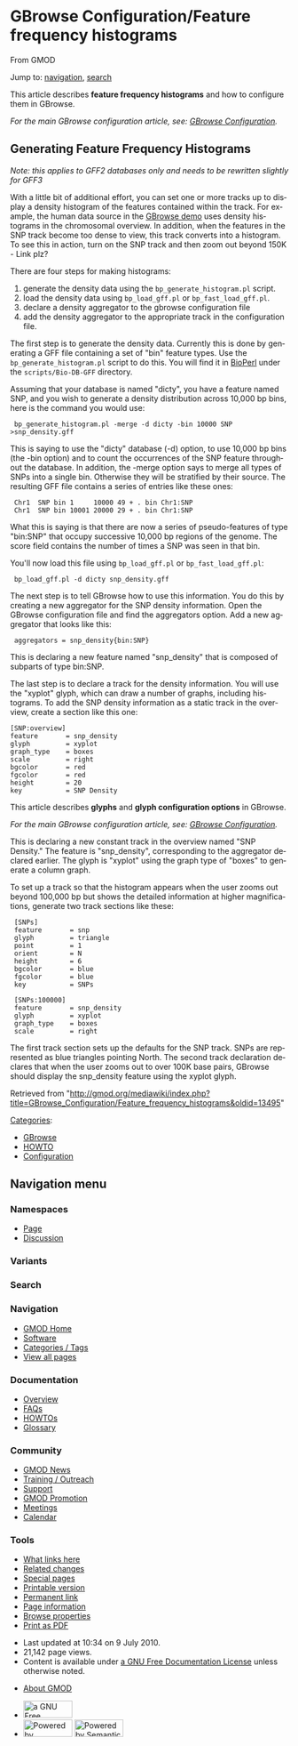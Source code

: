 <div id="mw-page-base" class="noprint">

</div>

<div id="mw-head-base" class="noprint">

</div>

<div id="content" class="mw-body" role="main">

<span id="top"></span>

<div id="mw-js-message" style="display:none;">

</div>



# <span dir="auto">GBrowse Configuration/Feature frequency histograms</span>

<div id="bodyContent">

<div id="siteSub">

From GMOD

</div>

<div id="contentSub">

</div>

<div id="jump-to-nav" class="mw-jump">

Jump to: [navigation](#mw-navigation), [search](#p-search)

</div>

<div id="mw-content-text" class="mw-content-ltr" lang="en" dir="ltr">

This article describes **feature frequency histograms** and how to
configure them in GBrowse.

*For the main GBrowse configuration article, see:
<a href="../GBrowse_Configuration" class="mw-redirect"
title="GBrowse Configuration">GBrowse Configuration</a>.*

## <span id="Generating_Feature_Frequency_Histograms" class="mw-headline">Generating Feature Frequency Histograms</span>

*Note: this applies to GFF2 databases only and needs to be rewritten
slightly for GFF3*

With a little bit of additional effort, you can set one or more tracks
up to display a density histogram of the features contained within the
track. For example, the human data source in the
<a href="http://www.wormbase.org/db/seq/gbrowse/human"
class="external text" rel="nofollow">GBrowse demo</a> uses density
histograms in the chromosomal overview. In addition, when the features
in the SNP track become too dense to view, this track converts into a
histogram. To see this in action, turn on the SNP track and then zoom
out beyond 150K - Link plz?

There are four steps for making histograms:

1.  generate the density data using the `bp_generate_histogram.pl`
    script.
2.  load the density data using `bp_load_gff.pl` or
    `bp_fast_load_gff.pl`.
3.  declare a density aggregator to the gbrowse configuration file
4.  add the density aggregator to the appropriate track in the
    configuration file.

The first step is to generate the density data. Currently this is done
by generating a GFF file containing a set of "bin" feature types. Use
the `bp_generate_histogram.pl` script to do this. You will find it in
[BioPerl](../BioPerl "BioPerl") under the `scripts/Bio-DB-GFF`
directory.

Assuming that your database is named "dicty", you have a feature named
SNP, and you wish to generate a density distribution across 10,000 bp
bins, here is the command you would use:

     bp_generate_histogram.pl -merge -d dicty -bin 10000 SNP >snp_density.gff

This is saying to use the "dicty" database (-d) option, to use 10,000 bp
bins (the -bin option) and to count the occurrences of the SNP feature
throughout the database. In addition, the -merge option says to merge
all types of SNPs into a single bin. Otherwise they will be stratified
by their source. The resulting GFF file contains a series of entries
like these ones:

     Chr1  SNP bin 1     10000 49 + . bin Chr1:SNP
     Chr1  SNP bin 10001 20000 29 + . bin Chr1:SNP

What this is saying is that there are now a series of pseudo-features of
type "bin:SNP" that occupy successive 10,000 bp regions of the genome.
The score field contains the number of times a SNP was seen in that bin.

You'll now load this file using `bp_load_gff.pl` or
`bp_fast_load_gff.pl`:

     bp_load_gff.pl -d dicty snp_density.gff

The next step is to tell GBrowse how to use this information. You do
this by creating a new aggregator for the SNP density information. Open
the GBrowse configuration file and find the aggregators option. Add a
new aggregator that looks like this:

     aggregators = snp_density{bin:SNP}

This is declaring a new feature named "snp_density" that is composed of
subparts of type bin:SNP.

The last step is to declare a track for the density information. You
will use the "xyplot" glyph, which can draw a number of graphs,
including histograms. To add the SNP density information as a static
track in the overview, create a section like this one:

    [SNP:overview]
    feature       = snp_density
    glyph         = xyplot
    graph_type    = boxes
    scale         = right
    bgcolor       = red
    fgcolor       = red
    height        = 20
    key           = SNP Density

This article describes **glyphs** and **glyph configuration options** in
GBrowse.

*For the main GBrowse configuration article, see:
<a href="../GBrowse_Configuration" class="mw-redirect"
title="GBrowse Configuration">GBrowse Configuration</a>.*

  

This is declaring a new constant track in the overview named "SNP
Density." The feature is "snp_density", corresponding to the aggregator
declared earlier. The glyph is "xyplot" using the graph type of "boxes"
to generate a column graph.

To set up a track so that the histogram appears when the user zooms out
beyond 100,000 bp but shows the detailed information at higher
magnifications, generate two track sections like these:

     [SNPs]
     feature       = snp
     glyph         = triangle
     point         = 1
     orient        = N
     height        = 6
     bgcolor       = blue
     fgcolor       = blue
     key           = SNPs

     [SNPs:100000]
     feature       = snp_density
     glyph         = xyplot
     graph_type    = boxes
     scale         = right

The first track section sets up the defaults for the SNP track. SNPs are
represented as blue triangles pointing North. The second track
declaration declares that when the user zooms out to over 100K base
pairs, GBrowse should display the snp_density feature using the xyplot
glyph.

</div>

<div class="printfooter">

Retrieved from
"<http://gmod.org/mediawiki/index.php?title=GBrowse_Configuration/Feature_frequency_histograms&oldid=13495>"

</div>

<div id="catlinks" class="catlinks">

<div id="mw-normal-catlinks" class="mw-normal-catlinks">

[Categories](../Special:Categories "Special:Categories"):

- [GBrowse](../Category:GBrowse "Category:GBrowse")
- [HOWTO](../Category:HOWTO "Category:HOWTO")
- [Configuration](../Category:Configuration "Category:Configuration")

</div>

</div>

<div class="visualClear">

</div>

</div>

</div>

<div id="mw-navigation">

## Navigation menu

<div id="mw-head">



<div id="left-navigation">

<div id="p-namespaces" class="vectorTabs" role="navigation"
aria-labelledby="p-namespaces-label">

### Namespaces

- <span id="ca-nstab-main"><a href="Feature_frequency_histograms" accesskey="c"
  title="View the content page [c]">Page</a></span>
- <span id="ca-talk"><a
  href="http://gmod.org/mediawiki/index.php?title=Talk:GBrowse_Configuration/Feature_frequency_histograms&amp;action=edit&amp;redlink=1"
  accesskey="t"
  title="Discussion about the content page [t]">Discussion</a></span>

</div>

<div id="p-variants" class="vectorMenu emptyPortlet" role="navigation"
aria-labelledby="p-variants-label">

### 

### Variants[](#)

<div class="menu">

</div>

</div>

</div>

<div id="right-navigation">





</div>

<div id="p-search" role="search">

### Search

<div id="simpleSearch">

</div>

</div>

</div>

</div>

<div id="mw-panel">

<div id="p-logo" role="banner">

<a href="../Main_Page"
style="background-image: url(../../images/GMOD-cogs.png);"
title="Visit the main page"></a>

</div>

<div id="p-Navigation" class="portal" role="navigation"
aria-labelledby="p-Navigation-label">

### Navigation

<div class="body">

- <span id="n-GMOD-Home">[GMOD Home](../Main_Page)</span>
- <span id="n-Software">[Software](../GMOD_Components)</span>
- <span id="n-Categories-.2F-Tags">[Categories /
  Tags](../Categories)</span>
- <span id="n-View-all-pages">[View all
  pages](../Special:AllPages)</span>

</div>

</div>

<div id="p-Documentation" class="portal" role="navigation"
aria-labelledby="p-Documentation-label">

### Documentation

<div class="body">

- <span id="n-Overview">[Overview](../Overview)</span>
- <span id="n-FAQs">[FAQs](../Category:FAQ)</span>
- <span id="n-HOWTOs">[HOWTOs](../Category:HOWTO)</span>
- <span id="n-Glossary">[Glossary](../Glossary)</span>

</div>

</div>

<div id="p-Community" class="portal" role="navigation"
aria-labelledby="p-Community-label">

### Community

<div class="body">

- <span id="n-GMOD-News">[GMOD News](../GMOD_News)</span>
- <span id="n-Training-.2F-Outreach">[Training /
  Outreach](../Training_and_Outreach)</span>
- <span id="n-Support">[Support](../Support)</span>
- <span id="n-GMOD-Promotion">[GMOD Promotion](../GMOD_Promotion)</span>
- <span id="n-Meetings">[Meetings](../Meetings)</span>
- <span id="n-Calendar">[Calendar](../Calendar)</span>

</div>

</div>

<div id="p-tb" class="portal" role="navigation"
aria-labelledby="p-tb-label">

### Tools

<div class="body">

- <span id="t-whatlinkshere"><a
  href="../Special:WhatLinksHere/GBrowse_Configuration/Feature_frequency_histograms"
  accesskey="j" title="A list of all wiki pages that link here [j]">What
  links here</a></span>
- <span id="t-recentchangeslinked"><a
  href="../Special:RecentChangesLinked/GBrowse_Configuration/Feature_frequency_histograms"
  accesskey="k"
  title="Recent changes in pages linked from this page [k]">Related
  changes</a></span>
- <span id="t-specialpages"><a href="../Special:SpecialPages" accesskey="q"
  title="A list of all special pages [q]">Special pages</a></span>
- <span id="t-print"><a
  href="http://gmod.org/mediawiki/index.php?title=GBrowse_Configuration/Feature_frequency_histograms&amp;printable=yes"
  rel="alternate" accesskey="p"
  title="Printable version of this page [p]">Printable version</a></span>
- <span id="t-permalink">[Permanent
  link](http://gmod.org/mediawiki/index.php?title=GBrowse_Configuration/Feature_frequency_histograms&oldid=13495 "Permanent link to this revision of the page")</span>
- <span id="t-info">[Page
  information](http://gmod.org/mediawiki/index.php?title=GBrowse_Configuration/Feature_frequency_histograms&action=info)</span>
- <span id="t-smwbrowselink"><a
  href="../Special:Browse/GBrowse_Configuration-2FFeature_frequency_histograms"
  rel="smw-browse">Browse properties</a></span>
- <span id="t-pdf">[Print as
  PDF](http://gmod.org/mediawiki/index.php?title=Special:PdfPrint&page=GBrowse_Configuration/Feature_frequency_histograms)</span>

</div>

</div>

</div>

</div>

<div id="footer" role="contentinfo">

- <span id="footer-info-lastmod">Last updated at 10:34 on 9 July
  2010.</span>
- <span id="footer-info-viewcount">21,142 page views.</span>
- <span id="footer-info-copyright">Content is available under
  <a href="http://www.gnu.org/licenses/fdl-1.3.html" class="external"
  rel="nofollow">a GNU Free Documentation License</a> unless otherwise
  noted.</span>

<!-- -->

- <span id="footer-places-about">[About
  GMOD](../GMOD:About "GMOD:About")</span>

<!-- -->

- <span id="footer-copyrightico">[<img src="http://www.gnu.org/graphics/gfdl-logo-small.png" width="88"
  height="31" alt="a GNU Free Documentation License" />](http://www.gnu.org/licenses/fdl-1.3.html)</span>
- <span id="footer-poweredbyico">[<img
  src="../../mediawiki/skins/common/images/poweredby_mediawiki_88x31.png"
  width="88" height="31" alt="Powered by MediaWiki" />](http://www.mediawiki.org/)
  [<img
  src="../../mediawiki/extensions/SemanticMediaWiki/resources/images/smw_button.png"
  width="88" height="31" alt="Powered by Semantic MediaWiki" />](https://www.semantic-mediawiki.org/wiki/Semantic_MediaWiki)</span>

<div style="clear:both">

</div>

</div>
